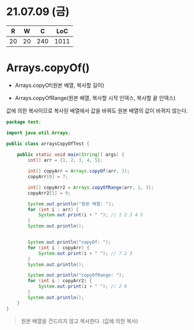 # 21.07.09 (금)

| R    | W    | C    | LoC  |
| ---- | ---- | ---- | ---- |
| 20   | 20   | 240  | 1011 |



# Arrays.copyOf()

- Arrays.copyOf(원본 배열, 복사할 길이)

- Arrays.copyOfRange(원본 배열, 복사할 시작 인덱스, 복사할 끝 인덱스)



값에 의한 복사이므로 복사된 배열에서 값을 바꿔도 원본 배열의 값이 바뀌지 않는다.

```java
package test;

import java.util.Arrays;

public class arraysCopyOfTest {
    
    public static void main(String[] args) {
        int[] arr = {1, 2, 3, 4, 5};

        int[] copyArr = Arrays.copyOf(arr, 3);
        copyArr[0] = 7;

        int[] copyArr2 = Arrays.copyOfRange(arr, 1, 3);
        copyArr2[1] = 9;

        System.out.println("원본 배열: ");
        for (int i : arr) {
            System.out.print(i + " "); // 1 2 3 4 5
        }
        System.out.println();


        System.out.println("copyOf: ");
        for (int i : copyArr) {
            System.out.print(i + " "); // 7 2 3
        }
        System.out.println();

        System.out.println("copyOfRange: ");
        for (int i : copyArr2) {
            System.out.print(i + " "); // 2 9
        }
        System.out.println();
    }
}

```



> 원본 배열을 건드리지 않고 복사한다. (값에 의한 복사)